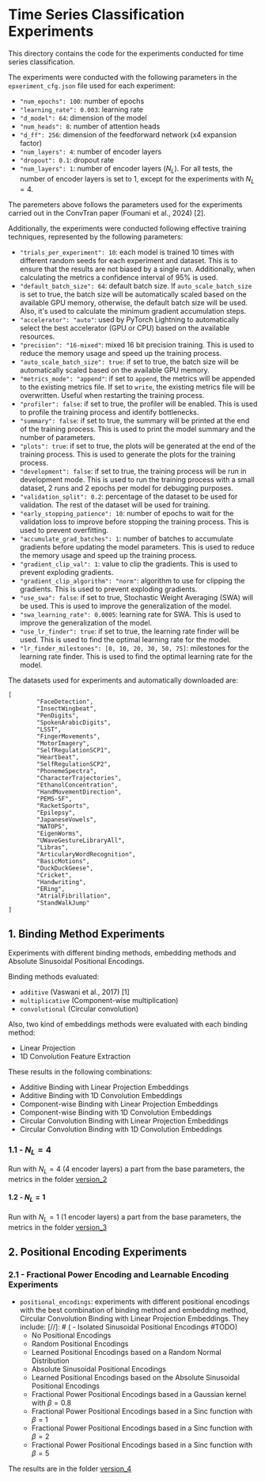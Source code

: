 
# Time Series Classification Experiments

This directory contains the code for the experiments conducted for time series classification.

The experiments were conducted with the following parameters in the `epxeriment_cfg.json` file used for each experiment:

- `"num_epochs": 100`: number of epochs
- `"learning_rate": 0.003`: learning rate
- `"d_model": 64`: dimension of the model
- `"num_heads": 8`: number of attention heads
- `"d_ff": 256`: dimension of the feedforward network (x4 expansion factor)
- `"num_layers": 4`: number of encoder layers
- `"dropout": 0.1`: dropout rate
- `"num_layers": 1`: number of encoder layers ($N_L$). For all tests, the number of encoder layers is set to 1, except for the experiments with $N_L=4$.

The paremeters above follows the parameters used for the experiments carried out in the ConvTran paper (Foumani et al., 2024) [2].

Additionally, the experiments were conducted following effective training techniques, represented by the following parameters:

- `"trials_per_experiment": 10`: each model is trained 10 times with different random seeds for each experiment and dataset.
This is to ensure that the results are not biased by a single run. Additionally, when calculating the metrics a confidence interval of 95% is used.
- `"default_batch_size": 64`: default batch size. If `auto_scale_batch_size` is set to true, the batch size will be automatically scaled based on the available GPU memory,
otherwise, the default batch size will be used. Also, it's used to calculate the minimum gradient accumulation steps.
- `"accelerator": "auto"`: used by PyTorch Lightning to automatically select the best accelerator (GPU or CPU) based on the available resources.
- `"precision": "16-mixed"`: mixed 16 bit precision training. This is used to reduce the memory usage and speed up the training process.
- `"auto_scale_batch_size": true`: if set to true, the batch size will be automatically scaled based on the available GPU memory.
- `"metrics_mode": "append"`: if set to `append`, the metrics will be appended to the existing metrics file. If set to `write`, the existing metrics file will be overwritten.
Useful when restarting the training process.
- `"profiler": false`: if set to true, the profiler will be enabled. This is used to profile the training process and identify bottlenecks.
- `"summary": false`: if set to true, the summary will be printed at the end of the training process. This is used to print the model summary and the number of parameters.
- `"plots": true`: if set to true, the plots will be generated at the end of the training process. This is used to generate the plots for the training process.
- `"development": false`: if set to true, the training process will be run in development mode. This is used to run the training process with a small dataset, 2 runs and 2 epochs per model for debugging purposes.
- `"validation_split": 0.2`: percentage of the dataset to be used for validation. The rest of the dataset will be used for training.
- `"early_stopping_patience": 10`: number of epochs to wait for the validation loss to improve before stopping the training process. This is used to prevent overfitting.
- `"accumulate_grad_batches": 1`: number of batches to accumulate gradients before updating the model parameters. This is used to reduce the memory usage and speed up the training process.
- `"gradient_clip_val": 1`: value to clip the gradients. This is used to prevent exploding gradients.
- `"gradient_clip_algorithm": "norm"`: algorithm to use for clipping the gradients. This is used to prevent exploding gradients.
- `"use_swa": false`: if set to true, Stochastic Weight Averaging (SWA) will be used. This is used to improve the generalization of the model.
- `"swa_learning_rate": 0.0005`: learning rate for SWA. This is used to improve the generalization of the model.
- `"use_lr_finder": true`: if set to true, the learning rate finder will be used. This is used to find the optimal learning rate for the model.
- `"lr_finder_milestones": [0, 10, 20, 30, 50, 75]`: milestones for the learning rate finder. This is used to find the optimal learning rate for the model.

The datasets used for experiments and automatically downloaded are:

```
[
        "FaceDetection",
        "InsectWingbeat",
        "PenDigits",
        "SpokenArabicDigits",
        "LSST",
        "FingerMovements",
        "MotorImagery",
        "SelfRegulationSCP1",
        "Heartbeat",
        "SelfRegulationSCP2",
        "PhonemeSpectra",
        "CharacterTrajectories",
        "EthanolConcentration",
        "HandMovementDirection",
        "PEMS-SF",
        "RacketSports",
        "Epilepsy",
        "JapaneseVowels",
        "NATOPS",
        "EigenWorms",
        "UWaveGestureLibraryAll",
        "Libras",
        "ArticularyWordRecognition",
        "BasicMotions",
        "DuckDuckGeese",
        "Cricket",
        "Handwriting",
        "ERing",
        "AtrialFibrillation",
        "StandWalkJump"
]
```

## 1. Binding Method Experiments

Experiments with different binding methods, embedding methods and Absolute Sinusoidal Positional Encodings.

Binding methods evaluated:

- `additive` (Vaswani et al., 2017) [1]
- `multiplicative` (Component-wise multiplication)
- `convolutional` (Circular convolution)

Also, two kind of embeddings methods were evaluated with each binding method:

- Linear Projection
- 1D Convolution Feature Extraction

These results in the following combinations:
  - Additive Binding with Linear Projection Embeddings
  - Additive Binding with 1D Convolution Embeddings
  - Component-wise Binding with Linear Projection Embeddings
  - Component-wise Binding with 1D Convolution Embeddings
  - Circular Convolution Binding with Linear Projection Embeddings
  - Circular Convolution Binding with 1D Convolution Embeddings

### 1.1 - $N_L=4$

Run with $N_L=4$ (4 encoder layers) a part from the base parameters, the metrics in the folder [version_2](../../../docs/experiment_metrics/binding_methods/vanishing_version_2)

#### 1.2 - $N_L=1$

Run with $N_L=1$ (1 encoder layers) a part from the base parameters, the metrics in the folder [version_3](../../../docs/experiment_metrics/binding_methods/vanishing_version_3)

## 2. Positional Encoding Experiments

### 2.1 - Fractional Power Encoding and Learnable Encoding Experiments

- `positional_encodings`: experiments with different positional encodings with the best combination of binding method and
embedding method, Circular Convolution Binding with Linear Projection Embeddings. They include:
[//]: # (  - Isolated Sinusoidal Positional Encodings #TODO)
  - No Positional Encodings
  - Random Positional Encodings
  - Learned Positional Encodings based on a Random Normal Distribution
  - Absolute Sinusoidal Positional Encodings
  - Learned Positional Encodings based on the Absolute Sinusoidal Positional Encodings
  - Fractional Power Positional Encodings based in a Gaussian kernel with $\beta=0.8$
  - Fractional Power Positional Encodings based in a Sinc function with $\beta=1$
  - Fractional Power Positional Encodings based in a Sinc function with $\beta=2$
  - Fractional Power Positional Encodings based in a Sinc function with $\beta=5$

The results are in the folder [version_4](../../../docs/experiment_metrics/pe_version_1)
